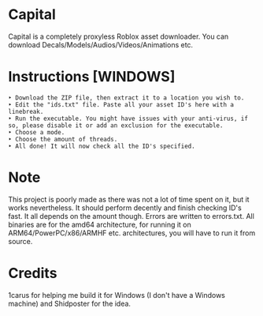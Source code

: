 # Capital
Capital is a completely proxyless Roblox asset downloader. You can download Decals/Models/Audios/Videos/Animations etc.
# Instructions [WINDOWS]
```
‣ Download the ZIP file, then extract it to a location you wish to.
‣ Edit the "ids.txt" file. Paste all your asset ID's here with a linebreak.
‣ Run the executable. You might have issues with your anti-virus, if so, please disable it or add an exclusion for the executable.
‣ Choose a mode.
‣ Choose the amount of threads.
‣ All done! It will now check all the ID's specified.
```
# Note
This project is poorly made as there was not a lot of time spent on it, but it works nevertheless. It should perform decently and finish checking ID's fast. It all depends on the amount though. Errors are written to errors.txt. All binaries are for the amd64 architecture, for running it on ARM64/PowerPC/x86/ARMHF etc. architectures, you will have to run it from source.
# Credits
1carus for helping me build it for Windows (I don't have a Windows machine) and Shidposter for the idea.
